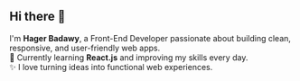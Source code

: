 ## Hi there 👋

I'm **Hager Badawy**, a Front-End Developer passionate about building clean, responsive, and user-friendly web apps.  
🌱 Currently learning **React.js** and improving my skills every day.  
✨ I love turning ideas into functional web experiences.

